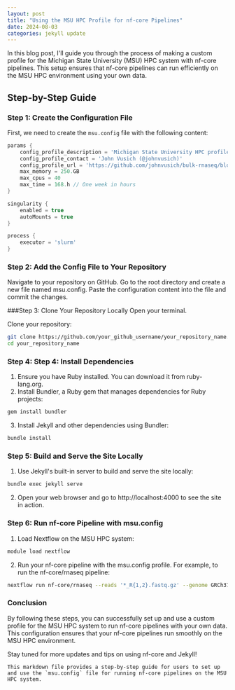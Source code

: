 ```yaml
---
layout: post
title: "Using the MSU HPC Profile for nf-core Pipelines"
date: 2024-08-03
categories: jekyll update
---
```


In this blog post, I'll guide you through the process of making a custom profile for the Michigan State University (MSU) HPC system with nf-core pipelines. This setup ensures that nf-core pipelines can run efficiently on the MSU HPC environment using your own data.

## Step-by-Step Guide

### Step 1: Create the Configuration File

First, we need to create the `msu.config` file with the following content:

```groovy
params {
    config_profile_description = 'Michigan State University HPC profile provided by nf-core/configs.'
    config_profile_contact = 'John Vusich (@johnvusich)'
    config_profile_url = 'https://github.com/johnvusich/bulk-rnaseq/blob/main/msu.config'
    max_memory = 250.GB
    max_cpus = 40
    max_time = 168.h // One week in hours
}

singularity {
    enabled = true
    autoMounts = true
}

process {
    executor = 'slurm'
}
```
### Step 2: Add the Config File to Your Repository
Navigate to your repository on GitHub.
Go to the root directory and create a new file named msu.config.
Paste the configuration content into the file and commit the changes.

###Step 3: Clone Your Repository Locally
Open your terminal.

Clone your repository:
```bash
git clone https://github.com/your_github_username/your_repository_name.git
cd your_repository_name
```

### Step 4: Step 4: Install Dependencies
1. Ensure you have Ruby installed. You can download it from ruby-lang.org.
2. Install Bundler, a Ruby gem that manages dependencies for Ruby projects:
```bash
gem install bundler
```
3. Install Jekyll and other dependencies using Bundler:
```bash
bundle install
```
### Step 5: Build and Serve the Site Locally
1. Use Jekyll's built-in server to build and serve the site locally:
```bash
bundle exec jekyll serve
```
2. Open your web browser and go to http://localhost:4000 to see the site in action.

### Step 6: Run nf-core Pipeline with msu.config
1. Load Nextflow on the MSU HPC system:
```bash
module load nextflow
```
2. Run your nf-core pipeline with the msu.config profile. For example, to run the nf-core/rnaseq pipeline:
```bash
nextflow run nf-core/rnaseq --reads '*_R{1,2}.fastq.gz' --genome GRCh37 -profile msu -c msu.config
```

### Conclusion
By following these steps, you can successfully set up and use a custom profile for the MSU HPC system to run nf-core pipelines with your own data. This configuration ensures that your nf-core pipelines run smoothly on the MSU HPC environment.

Stay tuned for more updates and tips on using nf-core and Jekyll!

```vbnet
This markdown file provides a step-by-step guide for users to set up and use the `msu.config` file for running nf-core pipelines on the MSU HPC system.
```
